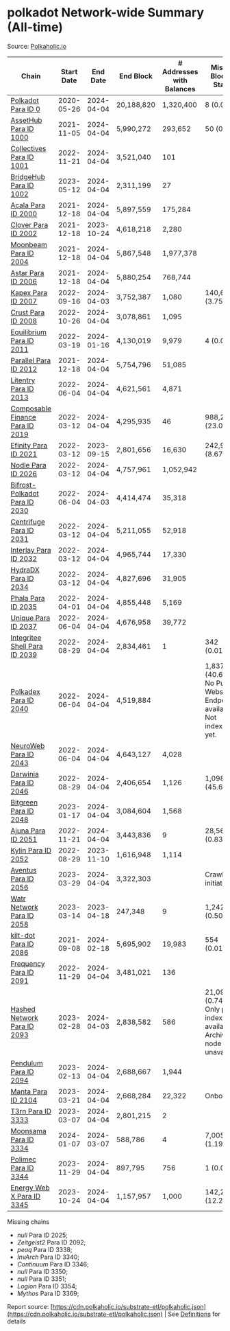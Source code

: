 # polkadot Network-wide Summary (All-time)

Source: [Polkaholic.io](https://polkaholic.io)


| Chain            | Start Date | End Date | End Block | # Addresses with Balances | Missing Blocks / Status |
| ---------------- | ---------- | ---------| --------- | ------------------------- | ----------------------- |
| [Polkadot Para ID 0](/polkadot/0-polkadot) | 2020-05-26 | 2024-04-04 | 20,188,820 |  1,320,400 | 8 (0.00%)  |
| [AssetHub Para ID 1000](/polkadot/1000-assethub) | 2021-11-05 | 2024-04-04 | 5,990,272 |  293,652 | 50 (0.00%)  |
| [Collectives Para ID 1001](/polkadot/1001-collectives) | 2022-11-21 | 2024-04-04 | 3,521,040 |  101 |    |
| [BridgeHub Para ID 1002](/polkadot/1002-bridgehub) | 2023-05-12 | 2024-04-04 | 2,311,199 |  27 |    |
| [Acala Para ID 2000](/polkadot/2000-acala) | 2021-12-18 | 2024-04-04 | 5,897,559 |  175,284 |    |
| [Clover Para ID 2002](/polkadot/2002-clover) | 2021-12-18 | 2023-10-24 | 4,618,218 |  2,280 |    |
| [Moonbeam Para ID 2004](/polkadot/2004-moonbeam) | 2021-12-18 | 2024-04-04 | 5,867,548 |  1,977,378 |    |
| [Astar Para ID 2006](/polkadot/2006-astar) | 2021-12-18 | 2024-04-04 | 5,880,254 |  768,744 |    |
| [Kapex Para ID 2007](/polkadot/2007-kapex) | 2022-09-16 | 2024-04-03 | 3,752,387 |  1,080 | 140,668 (3.75%)  |
| [Crust Para ID 2008](/polkadot/2008-crust) | 2022-10-26 | 2024-04-04 | 3,078,861 |  1,095 |    |
| [Equilibrium Para ID 2011](/polkadot/2011-equilibrium) | 2022-03-19 | 2024-01-16 | 4,130,019 |  9,979 | 4 (0.00%)  |
| [Parallel Para ID 2012](/polkadot/2012-parallel) | 2021-12-18 | 2024-04-04 | 5,754,796 |  51,085 |    |
| [Litentry Para ID 2013](/polkadot/2013-litentry) | 2022-06-04 | 2024-04-04 | 4,621,561 |  4,871 |    |
| [Composable Finance Para ID 2019](/polkadot/2019-composable) | 2022-03-12 | 2024-04-04 | 4,295,935 |  46 | 988,228 (23.00%)  |
| [Efinity Para ID 2021](/polkadot/2021-efinity) | 2022-03-12 | 2023-09-15 | 2,801,656 |  16,630 | 242,949 (8.67%)  |
| [Nodle Para ID 2026](/polkadot/2026-nodle) | 2022-03-12 | 2024-04-04 | 4,757,961 |  1,052,942 |    |
| [Bifrost-Polkadot Para ID 2030](/polkadot/2030-bifrost) | 2022-06-04 | 2024-04-03 | 4,414,474 |  35,318 |    |
| [Centrifuge Para ID 2031](/polkadot/2031-centrifuge) | 2022-03-12 | 2024-04-04 | 5,211,055 |  52,918 |    |
| [Interlay Para ID 2032](/polkadot/2032-interlay) | 2022-03-12 | 2024-04-04 | 4,965,744 |  17,330 |    |
| [HydraDX Para ID 2034](/polkadot/2034-hydradx) | 2022-03-12 | 2024-04-04 | 4,827,696 |  31,905 |    |
| [Phala Para ID 2035](/polkadot/2035-phala) | 2022-04-01 | 2024-04-04 | 4,855,448 |  5,169 |    |
| [Unique Para ID 2037](/polkadot/2037-unique) | 2022-06-04 | 2024-04-04 | 4,676,958 |  39,772 |    |
| [Integritee Shell Para ID 2039](/polkadot/2039-integritee) | 2022-08-29 | 2024-04-04 | 2,834,461 |  1 | 342 (0.01%)  |
| [Polkadex Para ID 2040](/polkadot/2040-polkadex) | 2022-06-04 | 2024-04-04 | 4,519,884 |   | 1,837,143 (40.65%) No Public Websocket Endpoint available: Not indexing yet. |
| [NeuroWeb Para ID 2043](/polkadot/2043-neuroweb) | 2022-06-04 | 2024-04-04 | 4,643,127 |  4,028 |    |
| [Darwinia Para ID 2046](/polkadot/2046-darwinia) | 2022-08-29 | 2024-04-04 | 2,406,654 |  1,126 | 1,098,047 (45.63%)  |
| [Bitgreen Para ID 2048](/polkadot/2048-bitgreen) | 2023-01-17 | 2024-04-04 | 3,084,604 |  1,568 |    |
| [Ajuna Para ID 2051](/polkadot/2051-ajuna) | 2022-11-21 | 2024-04-04 | 3,443,836 |  9 | 28,565 (0.83%)  |
| [Kylin Para ID 2052](/polkadot/2052-kylin) | 2022-08-29 | 2023-11-10 | 1,616,948 |  1,114 |    |
| [Aventus Para ID 2056](/polkadot/2056-aventus) | 2023-03-29 | 2024-04-04 | 3,322,303 |   |   Crawling initiated |
| [Watr Network Para ID 2058](/polkadot/2058-watr) | 2023-03-14 | 2023-04-18 | 247,348 |  9 | 1,242 (0.50%)  |
| [kilt-dot Para ID 2086](/polkadot/2086-kilt) | 2021-09-08 | 2024-02-18 | 5,695,902 |  19,983 | 554 (0.01%)  |
| [Frequency Para ID 2091](/polkadot/2091-frequency) | 2022-11-29 | 2024-04-04 | 3,481,021 |  136 |    |
| [Hashed Network Para ID 2093](/polkadot/2093-hashed) | 2023-02-28 | 2024-04-03 | 2,838,582 |  586 | 21,096 (0.74%) Only partial index available: Archive node unavailable |
| [Pendulum Para ID 2094](/polkadot/2094-pendulum) | 2023-02-13 | 2024-04-04 | 2,688,667 |  1,944 |    |
| [Manta Para ID 2104](/polkadot/2104-manta) | 2023-03-21 | 2024-04-04 | 2,668,284 |  22,322 |   Onboarding |
| [T3rn Para ID 3333](/polkadot/3333-t3rn) | 2023-03-07 | 2024-04-04 | 2,801,215 |  2 |    |
| [Moonsama Para ID 3334](/polkadot/3334-moonsama) | 2024-01-07 | 2024-03-07 | 588,786 |  4 | 7,005 (1.19%)  |
| [Polimec Para ID 3344](/polkadot/3344-polimec) | 2023-11-29 | 2024-04-04 | 897,795 |  756 | 1 (0.00%)  |
| [Energy Web X Para ID 3345](/polkadot/3345-energywebx) | 2023-10-24 | 2024-04-04 | 1,157,957 |  1,000 | 142,272 (12.29%)  |

Missing chains


* *null* Para ID 2025; 
* *Zeitgeist2* Para ID 2092; 
* *peaq* Para ID 3338; 
* *InvArch* Para ID 3340; 
* *Continuum* Para ID 3346; 
* *null* Para ID 3350; 
* *null* Para ID 3351; 
* *Logion* Para ID 3354; 
* *Mythos* Para ID 3369; 

Report source: [https://cdn.polkaholic.io/substrate-etl/polkaholic.json](https://cdn.polkaholic.io/substrate-etl/polkaholic.json) | See [Definitions](/DEFINITIONS.md) for details
